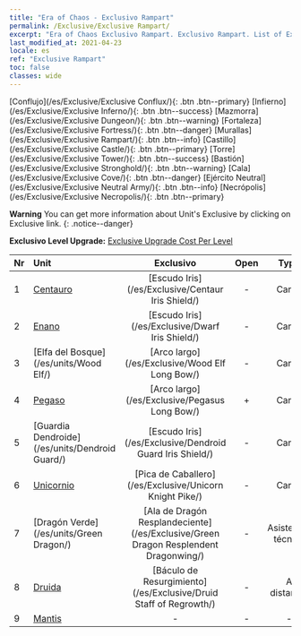 ```yaml
---
title: "Era of Chaos - Exclusivo Rampart"
permalink: /Exclusive/Exclusive Rampart/
excerpt: "Era of Chaos Exclusivo Rampart. Exclusivo Rampart. List of Exclusivo Rampart in Era of Chaos"
last_modified_at: 2021-04-23
locale: es
ref: "Exclusive Rampart"
toc: false
classes: wide
---
```

 [Conflujo](/es/Exclusive/Exclusive Conflux/){: .btn .btn--primary} [Infierno](/es/Exclusive/Exclusive Inferno/){: .btn .btn--success} [Mazmorra](/es/Exclusive/Exclusive Dungeon/){: .btn .btn--warning} [Fortaleza](/es/Exclusive/Exclusive Fortress/){: .btn .btn--danger} [Murallas](/es/Exclusive/Exclusive Rampart/){: .btn .btn--info} [Castillo](/es/Exclusive/Exclusive Castle/){: .btn .btn--primary} [Torre](/es/Exclusive/Exclusive Tower/){: .btn .btn--success} [Bastión](/es/Exclusive/Exclusive Stronghold/){: .btn .btn--warning} [Cala](/es/Exclusive/Exclusive Cove/){: .btn .btn--danger} [Ejército Neutral](/es/Exclusive/Exclusive Neutral Army/){: .btn .btn--info} [Necrópolis](/es/Exclusive/Exclusive Necropolis/){: .btn .btn--primary} 

**Warning** You can get more information about Unit's Exclusive by clicking on Exclusive link. 
{: .notice--danger}

 **Exclusivo Level Upgrade:** [Exclusive Upgrade Cost Per Level](/Exclusive/ExclusiveUpgradeCostPerLevel/)

  | Nr |         Unit        | Exclusivo | Open  |    Type   |  Item to Rank UP      |  Aspecto   |
  |:---|:--------------------|:-------------:|:-----:|:---------:|:---------------------:|:-------:|
  | 1  | [Centauro](/es/units/Centaur/) | [Escudo Iris](/es/Exclusive/Centaur Iris Shield/) | - | Carga | [Ficha de Escudo Iris](/ItemsES/con_913/) | - |
  | 2  | [Enano](/es/units/Dwarf/) | [Escudo Iris](/es/Exclusive/Dwarf Iris Shield/) | - | Carga | [Ficha de Escudo Iris](/ItemsES/con_913/) | - |
  | 3  | [Elfa del Bosque](/es/units/Wood Elf/) | [Arco largo](/es/Exclusive/Wood Elf Long Bow/) | - | Carga | [Ficha de Arco Largo](/ItemsES/con_914/) | - |
  | 4  | [Pegaso](/es/units/Pegasus/) | [Arco largo](/es/Exclusive/Pegasus Long Bow/) | + | Carga | [Ficha de Arco Largo](/ItemsES/con_914/) | - |
  | 5  | [Guardia Dendroide](/es/units/Dendroid Guard/) | [Escudo Iris](/es/Exclusive/Dendroid Guard Iris Shield/) | - | Carga | [Ficha de Escudo Iris](/ItemsES/con_913/) | - |
  | 6  | [Unicornio](/es/units/Unicorn/) | [Pica de Caballero](/es/Exclusive/Unicorn Knight Pike/) | - | Carga | [Ficha de Pica de Caballero](/ItemsES/con_916/) | - |
  | 7  | [Dragón Verde](/es/units/Green Dragon/) | [Ala de Dragón Resplandeciente](/es/Exclusive/Green Dragon Resplendent Dragonwing/) | - | Asistencia técnica | [Ficha de Ala de Dragón Resplandeciente](/ItemsES/con_976/) | [Aspecto Especial de Ala de Dragón Resplandeciente](/ItemsES/con_644/) |
  | 8  | [Druida](/es/units/Druid/) | [Báculo de Resurgimiento](/es/Exclusive/Druid Staff of Regrowth/) | - | A distancia | [Ficha de Báculo de Resurgimiento](/ItemsES/con_977/) | [Aspecto Especial de Báculo de Resurgimiento](/ItemsES/con_645/) |
  | 9  | [Mantis](/es/units/Mantis/) | - | - | - | none | none |
